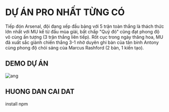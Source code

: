# DỰ ÁN PRO NHẤT TỪNG CÓ
Tiếp đón Arsenal, đội đang xếp đầu bảng với 5 trận toàn thắng là thách thức lớn nhất với MU kể từ đầu mùa giải, bất chấp "Quỷ đỏ" cũng đạt phong độ vô cùng ấn tượng (3 trận thắng liên tiếp). Rốt cục trong ngày thăng hoa, MU đã xuất sắc giành chiến thắng 3-1 nhờ duyên ghi bàn của tân binh Antony cùng phong độ chói sáng của Marcus Rashford (2 bàn, 1 kiến tạo).

## DEMO DỰ ÁN 
![ang](https://media.bongda.com.vn/files/huy.phandang/2022/09/05/1-0629.jpg)

## HUONG DAN CAI DAT 
install npm 